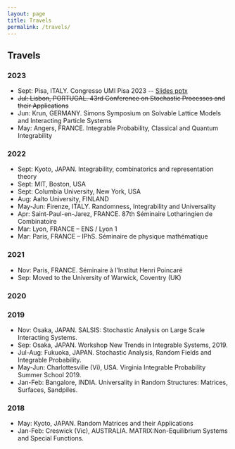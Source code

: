 ```yaml
---
layout: page
title: Travels
permalink: /travels/
---
```


## Travels

### 2023
- Sept: Pisa, ITALY. Congresso UMI Pisa 2023 -- [Slides pptx](/extra%20documents/UMI%20talk.pptx)
- ~~Jul: Lisbon, PORTUGAL. 43rd Conference on Stochastic Processes and their Applications~~
- Jun: Krun, GERMANY.  Simons Symposium on Solvable Lattice Models and Interacting Particle Systems
- May: Angers, FRANCE. Integrable Probability, Classical and Quantum Integrability

### 2022
- Sept: Kyoto, JAPAN. Integrability, combinatorics and representation theory
- Sept: MIT, Boston, USA
- Sept: Columbia University, New York, USA
- Aug: Aalto University, FINLAND
- May-Jun: Firenze, ITALY. Randomness, Integrability and Universality
- Apr: Saint-Paul-en-Jarez, FRANCE. 87th Séminaire Lotharingien de Combinatoire
- Mar: Lyon, FRANCE – ENS / Lyon 1
- Mar: Paris, FRANCE – IPhS. Séminaire de physique mathématique

### 2021

- Nov: Paris, FRANCE. Séminaire à l’Institut Henri Poincaré
- Sep: Moved to the University of Warwick, Coventry (UK)


### 2020

### 2019

- Nov: Osaka, JAPAN. SALSIS: Stochastic Analysis on Large Scale Interacting Systems.
- Sep: Osaka, JAPAN. Workshop New Trends in Integrable Systems, 2019.
- Jul-Aug: Fukuoka, JAPAN. Stochastic Analysis, Random Fields and Integrable Probability.
- May-Jun: Charlottesville (Vi), USA. Virginia Integrable Probability Summer School 2019.
- Jan-Feb: Bangalore, INDIA. Universality in Random Structures: Matrices, Surfaces, Sandpiles.


### 2018
- May: Kyoto, JAPAN. Random Matrices and their Applications
- Jan-Feb: Creswick (Vic), AUSTRALIA. MATRIX:Non-Equilibrium Systems and Special Functions.

